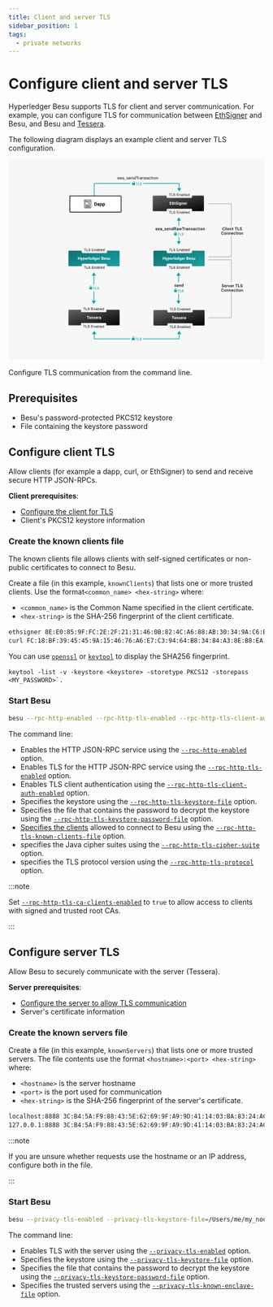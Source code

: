 ```yaml
---
title: Client and server TLS
sidebar_position: 1
tags:
  - private networks
---
```


# Configure client and server TLS

Hyperledger Besu supports TLS for client and server communication. For example, you can configure TLS for communication between [EthSigner](https://docs.ethsigner.consensys.net/en/latest/Concepts/TLS/) and Besu, and Besu and [Tessera](https://docs.tessera.consensys.net/HowTo/Configure/TLS/).

The following diagram displays an example client and server TLS configuration.

![Besu client and server TLS](../../../../assets/images/Besu_TLS.png)

Configure TLS communication from the command line.

## Prerequisites

- Besu's password-protected PKCS12 keystore
- File containing the keystore password

## Configure client TLS

Allow clients (for example a dapp, curl, or EthSigner) to send and receive secure HTTP JSON-RPCs.

**Client prerequisites**:

- [Configure the client for TLS]
- Client's PKCS12 keystore information

### Create the known clients file

The known clients file allows clients with self-signed certificates or non-public certificates to connect to Besu.

Create a file (in this example, `knownClients`) that lists one or more trusted clients. Use the format`<common_name> <hex-string>` where:

- `<common_name>` is the Common Name specified in the client certificate.
- `<hex-string>` is the SHA-256 fingerprint of the client certificate.

```bash title="Example"
ethsigner 8E:E0:85:9F:FC:2E:2F:21:31:46:0B:82:4C:A6:88:AB:30:34:9A:C6:EA:4F:04:31:ED:0F:69:A7:B5:C2:2F:A7
curl FC:18:BF:39:45:45:9A:15:46:76:A6:E7:C3:94:64:B8:34:84:A3:8E:B8:EA:67:DC:61:C0:29:E6:38:B8:B7:99
```

You can use [`openssl`](https://www.openssl.org/) or [`keytool`](https://docs.oracle.com/javase/6/docs/technotes/tools/solaris/keytool.html) to display the SHA256 fingerprint.

```
keytool -list -v -keystore <keystore> -storetype PKCS12 -storepass <MY_PASSWORD>`.
```

### Start Besu

```bash
besu --rpc-http-enabled --rpc-http-tls-enabled --rpc-http-tls-client-auth-enabled --rpc-http-tls-keystore-file=/Users/me/my_node/keystore.pfx --rpc-http-tls-keystore-password-file=/Users/me/my_node/keystorePassword --rpc-http-tls-known-clients-file=/Users/me/my_node/knownClients --rpc-http-tls-cipher-suite=TLS_AES_256_GCM_SHA384 --rpc-http-tls-protocol=TLSv1.3,TLSv1.2
```

The command line:

- Enables the HTTP JSON-RPC service using the [`--rpc-http-enabled`](../../../../public-networks/reference/cli/options.md#rpc-http-enabled) option.
- Enables TLS for the HTTP JSON-RPC service using the [`--rpc-http-tls-enabled`](../../../../public-networks/reference/cli/options.md#rpc-http-tls-enabled) option.
- Enables TLS client authentication using the [`--rpc-http-tls-client-auth-enabled`](../../../../public-networks/reference/cli/options.md#rpc-http-tls-client-auth-enabled) option.
- Specifies the keystore using the [`--rpc-http-tls-keystore-file`](../../../../public-networks/reference/cli/options.md#rpc-http-tls-keystore-file) option.
- Specifies the file that contains the password to decrypt the keystore using the [`--rpc-http-tls-keystore-password-file`](../../../../public-networks/reference/cli/options.md#rpc-http-tls-keystore-password-file) option.
- [Specifies the clients](#create-the-known-clients-file) allowed to connect to Besu using the [`--rpc-http-tls-known-clients-file`](../../../../public-networks/reference/cli/options.md#rpc-http-tls-known-clients-file) option.
- specifies the Java cipher suites using the [`--rpc-http-tls-cipher-suite`](../../../../public-networks/reference/cli/options.md#rpc-http-tls-cipher-suite) option.
- specifies the TLS protocol version using the [`--rpc-http-tls-protocol`](../../../../public-networks/reference/cli/options.md#rpc-http-tls-protocol) option.

:::note

Set [`--rpc-http-tls-ca-clients-enabled`](../../../../public-networks/reference/cli/options.md#rpc-http-tls-ca-clients-enabled) to `true` to allow access to clients with signed and trusted root CAs.

:::

## Configure server TLS

Allow Besu to securely communicate with the server (Tessera).

**Server prerequisites**:

- [Configure the server to allow TLS communication]
- Server's certificate information

### Create the known servers file

Create a file (in this example, `knownServers`) that lists one or more trusted servers. The file contents use the format `<hostname>:<port> <hex-string>` where:

- `<hostname>` is the server hostname
- `<port>` is the port used for communication
- `<hex-string>` is the SHA-256 fingerprint of the server's certificate.

```bash title="Example"
localhost:8888 3C:B4:5A:F9:88:43:5E:62:69:9F:A9:9D:41:14:03:BA:83:24:AC:04:CE:BD:92:49:1B:8D:B2:A4:86:39:4C:AC
127.0.0.1:8888 3C:B4:5A:F9:88:43:5E:62:69:9F:A9:9D:41:14:03:BA:83:24:AC:04:CE:BD:92:49:1B:8D:B2:A4:86:39:4C:AC
```

:::note

If you are unsure whether requests use the hostname or an IP address, configure both in the file.

:::

### Start Besu

```bash
besu --privacy-tls-enabled --privacy-tls-keystore-file=/Users/me/my_node/keystore.pfx --privacy-tls-keystore-password-file=/Users/me/my_node/keystorePassword --privacy-tls-known-enclave-file=/Users/me/my_node/knownServers
```

The command line:

- Enables TLS with the server using the [`--privacy-tls-enabled`](../../../reference/cli/options.md#privacy-tls-enabled) option.
- Specifies the keystore using the [`--privacy-tls-keystore-file`](../../../reference/cli/options.md#privacy-tls-keystore-file) option.
- Specifies the file that contains the password to decrypt the keystore using the [`--privacy-tls-keystore-password-file`](../../../reference/cli/options.md#privacy-tls-keystore-password-file) option.
- Specifies the trusted servers using the [`--privacy-tls-known-enclave-file`](../../../reference/cli/options.md#privacy-tls-known-enclave-file) option.

<!-- Links -->

[Configure the client for TLS]: https://docs.ethsigner.consensys.net/en/latest/HowTo/Configure-TLS/#server-tls-connection
[Configure the server to allow TLS communication]: https://docs.tessera.consensys.net/HowTo/Configure/TLS/
